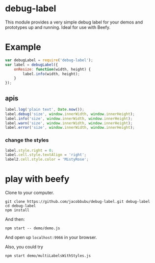 # debug-label

This module provides a very simple debug label for your demos and prototypes up and running. Ideal for use with Beefy.

# Example

```js
var debugLabel = require('debug-label');
var label = debugLabel({
    onResize: function(width, height) {
        label.info(width, height);
    }
});
```

## apis

```js
label.log('plain text', Date.now());
label.debug('size', window.innerWidth, window.innerHeight);
label.info('size', window.innerWidth, window.innerHeight);
label.warn('size', window.innerWidth, window.innerHeight);
label.error('size', window.innerWidth, window.innerHeight);
```

### change the styles

```js
label.style.right = 0;
label.cell.style.textAlign = 'right';
label2.cell.style.color = 'MistyRose';
```

# play with beefy

Clone to your computer.

```
git clone https://github.com/jacobbubu/debug-label.git debug-label
cd debug-label
npm install
```

And then:

```
npm start -- demo/demo.js
```

And open up `localhost:9966` in your browser.

Also, you could try

```
npm start demo/multiLabelsWithStyles.js
```